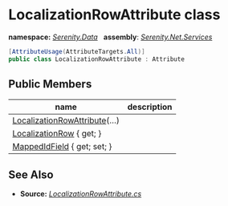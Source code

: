 # LocalizationRowAttribute class
**namespace:** *[Serenity.Data](../README.md#serenity.data-namespace)*   **assembly**: *[Serenity.Net.Services](../README.md)*

```csharp
[AttributeUsage(AttributeTargets.All)]
public class LocalizationRowAttribute : Attribute
```

## Public Members

| name | description |
| --- | --- |
| [LocalizationRowAttribute](LocalizationRowAttribute/LocalizationRowAttribute.md)(…) |  |
| [LocalizationRow](LocalizationRowAttribute/LocalizationRow.md) { get; } |  |
| [MappedIdField](LocalizationRowAttribute/MappedIdField.md) { get; set; } |  |

## See Also

* **Source:** *[LocalizationRowAttribute.cs](https://github.com/serenity-is/Serenity/blob/master/src/Serenity.Net.Services/RequestHandlers/IntegratedFeatures/Localization/LocalizationRowAttribute.cs)*